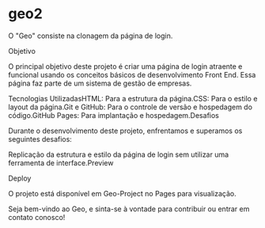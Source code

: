# geo2

O "Geo" consiste na clonagem da página de login.

Objetivo

O principal objetivo deste projeto é criar uma página de login atraente e funcional usando os conceitos básicos de desenvolvimento Front End. Essa página faz parte de um sistema de gestão de empresas.

Tecnologias UtilizadasHTML: Para a estrutura da página.CSS: Para o estilo e layout da página.Git e GitHub: Para o controle de versão e hospedagem do código.GitHub Pages: Para implantação e hospedagem.Desafios

Durante o desenvolvimento deste projeto, enfrentamos e superamos os seguintes desafios:

Replicação da estrutura e estilo da página de login sem utilizar uma ferramenta de interface.Preview

Deploy

O projeto está disponível em Geo-Project no Pages para visualização.

Seja bem-vindo ao Geo, e sinta-se à vontade para contribuir ou entrar em contato conosco!

